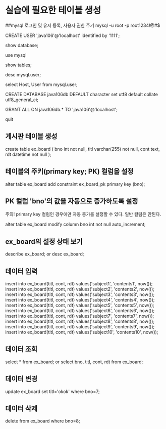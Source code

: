 # 실습에 필요한 테이블 생성

##mysql 로그인 및 유저 등록, 사용자 권한 주기
mysql -u root -p
root1234!@#$

CREATE USER 'java106'@'localhost' identified by '1111';

show database;

use mysql

show tables;

desc mysql.user;

select Host, User from mysql.user;

CREATE DATABASE java106db DEFAULT character set utf8
    default collate utf8_general_ci;
    
GRANT ALL ON java106db.* TO 'java106'@'localhost';

quit

## 게시판 테이블 생성
create table ex_board (
    bno int not null,
    titl varchar(255) not null,
    cont text,
    rdt datetime not null
);

## 테이블의 주키(primary key; PK) 컬럼을 설정
alter table ex_board
    add constraint ex_board_pk primary key (bno);
    
## PK 컬럼 'bno'의 값을 자동으로 증가하도록 설정
주의! primary key 컬럼인 경우에만 자동 증가를 설정할 수 있다. 일반 컬럼은 안된다.

alter table ex_board
    modify column bno int not null auto_increment;
    
## ex_board의 설정 상태 보기
describe ex_board; or desc ex_board;

## 데이터 입력
insert into ex_board(titl, cont, rdt) values('subject1', 'contents1', now());
insert into ex_board(titl, cont, rdt) values('subject2', 'contents2', now());
insert into ex_board(titl, cont, rdt) values('subject3', 'contents3', now());
insert into ex_board(titl, cont, rdt) values('subject4', 'contents4', now());
insert into ex_board(titl, cont, rdt) values('subject5', 'contents5', now());
insert into ex_board(titl, cont, rdt) values('subject6', 'contents6', now());
insert into ex_board(titl, cont, rdt) values('subject7', 'contents7', now());
insert into ex_board(titl, cont, rdt) values('subject8', 'contents8', now());
insert into ex_board(titl, cont, rdt) values('subject9', 'contents9', now());
insert into ex_board(titl, cont, rdt) values('subject10', 'contents10', now());

## 데이터 조회
select * from ex_board; or select bno, titl, cont, rdt from ex_board;

## 데이터 변경
update ex_board set titl='okok' where bno=7;

## 데이터 삭제
delete from ex_board where bno=8;
